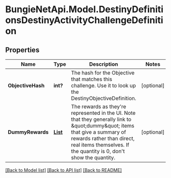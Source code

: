 # BungieNetApi.Model.DestinyDefinitionsDestinyActivityChallengeDefinition
## Properties

Name | Type | Description | Notes
------------ | ------------- | ------------- | -------------
**ObjectiveHash** | **int?** | The hash for the Objective that matches this challenge. Use it to look up the DestinyObjectiveDefinition. | [optional] 
**DummyRewards** | [**List<DestinyDestinyItemQuantity>**](DestinyDestinyItemQuantity.md) | The rewards as they&#39;re represented in the UI. Note that they generally link to \&quot;dummy\&quot; items that give a summary of rewards rather than direct, real items themselves.  If the quantity is 0, don&#39;t show the quantity. | [optional] 

[[Back to Model list]](../README.md#documentation-for-models) [[Back to API list]](../README.md#documentation-for-api-endpoints) [[Back to README]](../README.md)

